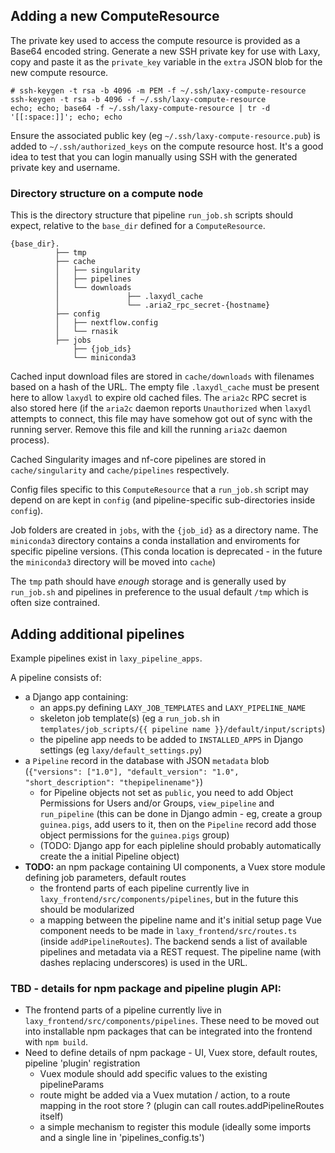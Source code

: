 
## Adding a new ComputeResource

The private key used to access the compute resource is provided as a Base64 encoded string.
Generate a new SSH private key for use with Laxy, copy and paste it as the `private_key` 
variable in the `extra` JSON blob for the new compute resource.
```
# ssh-keygen -t rsa -b 4096 -m PEM -f ~/.ssh/laxy-compute-resource
ssh-keygen -t rsa -b 4096 -f ~/.ssh/laxy-compute-resource
echo; echo; base64 -f ~/.ssh/laxy-compute-resource | tr -d '[[:space:]]'; echo; echo
```

Ensure the associated public key (eg `~/.ssh/laxy-compute-resource.pub`) is added to
`~/.ssh/authorized_keys` on the compute resource host. It's a good idea to test that
you can login manually using SSH with the generated private key and username.

### Directory structure on a compute node

This is the directory structure that pipeline `run_job.sh` scripts should expect, relative to
the `base_dir` defined for a `ComputeResource`.

```
{base_dir}.
          ├── tmp
          ├── cache
          │   ├── singularity
          │   ├── pipelines
          │   └── downloads
          │               ├── .laxydl_cache
          │               └── .aria2_rpc_secret-{hostname}
          ├── config
          │   ├── nextflow.config
          │   └── rnasik
          ├── jobs
              ├── {job_ids}
              └── miniconda3
```
Cached input download files are stored in `cache/downloads` with filenames based on a hash of the URL. 
The empty file `.laxydl_cache` must be present here to allow `laxydl` to expire old cached files.
The `aria2c` RPC secret is also stored here (if the `aria2c` daemon reports `Unauthorized` when `laxydl`
attempts to connect, this file may have somehow got out of sync with the running server. Remove this file 
and kill the running `aria2c` daemon process).

Cached Singularity images and nf-core pipelines are stored in `cache/singularity` and `cache/pipelines` respectively.

Config files specific to this `ComputeResource` that a `run_job.sh` script may depend on are kept in `config` (and 
pipeline-specific sub-directories inside `config`).

Job folders are created in `jobs`, with the `{job_id}` as a directory name.
The `miniconda3` directory contains a conda installation and enviroments for specific pipeline versions.
(This conda location is deprecated - in the future the `miniconda3` directory will be moved into `cache`)

The `tmp` path should have _enough_ storage and is generally used by `run_job.sh` and pipelines in preference 
to the usual default `/tmp` which is often size contrained. 

## Adding additional pipelines

Example pipelines exist in `laxy_pipeline_apps`.

A pipeline consists of:
- a Django app containing:
  - an apps.py defining `LAXY_JOB_TEMPLATES` and `LAXY_PIPELINE_NAME`
  - skeleton job template(s) (eg a `run_job.sh` in `templates/job_scripts/{{ pipeline name }}/default/input/scripts`)
  - the pipeline app needs to be added to `INSTALLED_APPS` in Django settings (eg `laxy/default_settings.py`)
- a `Pipeline` record in the database with JSON `metadata` blob (`{"versions": ["1.0"], "default_version": "1.0", "short_description": "thepipelinename"}`)
  - for Pipeline objects not set as `public`, you need to add Object Permissions for Users and/or Groups, `view_pipeline` and `run_pipeline` (this can be done in Django admin - eg, create a group `guinea.pigs`, add users to it, then on the `Pipeline` record add those object permissions for the `guinea.pigs` group)
  - (TODO: Django app for each pipleline should probably automatically create the a initial Pipeline object)
- **TODO:** an npm package containing UI components, a Vuex store module defining job parameters, default routes
  - the frontend parts of each pipeline currently live in `laxy_frontend/src/components/pipelines`, but in the future this should be modularized
  - a mapping between the pipeline name and it's initial setup page Vue component needs to be made in `laxy_frontend/src/routes.ts` (inside `addPipelineRoutes`). The backend sends a list of available pipelines and metadata via a REST request. The pipeline name (with dashes replacing underscores) is used in the URL.


### TBD - details for npm package and pipeline plugin API:
- The frontend parts of a pipeline currently live in `laxy_frontend/src/components/pipelines`. 
  These need to be moved out into installable npm packages that can be integrated into the frontend with `npm build`.
- Need to define details of npm package - UI, Vuex store, default routes, pipeline 'plugin' registration
  - Vuex module should add specific values to the existing pipelineParams
  - route might be added via a Vuex mutation / action, to a route mapping in the root store ? (plugin can call routes.addPipelineRoutes itself)
  - a simple mechanism to register this module (ideally some imports and a single line in 'pipelines_config.ts')
